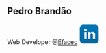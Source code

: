 ## Pedro Brandão 

Web Developer @[Efacec](http://www.http://www.efacec.pt/)
[![LinkdIn](https://github.com/brandaopj/brandaopj.github.io/blob/master/linkedin48.png)](https://www.linkedin.com/in/brandaopj/)

